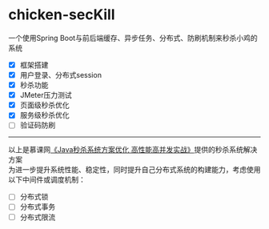 # chicken-secKill
一个使用Spring Boot与前后端缓存、异步任务、分布式、防刷机制来秒杀小鸡的系统

* [x] 框架搭建
* [x] 用户登录、分布式session
* [x] 秒杀功能
* [x] JMeter压力测试
* [x] 页面级秒杀优化
* [x] 服务级秒杀优化
* [ ] 验证码防刷

--------------------------
以上是慕课网[《Java秒杀系统方案优化 高性能高并发实战》](https://coding.imooc.com/class/168.html)提供的秒杀系统解决方案  
为进一步提升系统性能、稳定性，同时提升自己分布式系统的构建能力，考虑使用以下中间件或调度机制：

* [ ] 分布式锁
* [ ] 分布式事务
* [ ] 分布式限流
